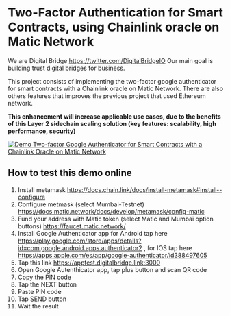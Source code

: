 # Two-Factor Authentication for Smart Contracts, using Chainlink oracle on Matic Network

We are Digital Bridge https://twitter.com/DigitalBridgeIO
Our main goal is building trust digital bridges for business.

This project consists of implementing the two-factor google authenticator for smart contracts with a Chainlink oracle on Matic Network. There are also others features that improves the previous project that used Ethereum network.

**This enhancement will increase applicable use cases, due to the benefits of this Layer 2 sidechain scaling solution (key features: scalability, high performance, security)**

[![Demo Two-factor Google Authenticator for Smart Contracts with a Chainlink Oracle on Matic Network](https://img.youtube.com/vi/GjcK_L5J0DQ/0.jpg)](https://www.youtube.com/watch?v=GjcK_L5J0DQ "Demo Two-factor Google Authenticator for Smart Contracts with a Chainlink Oracle on Matic Network")

## How to test this demo online
 1. Install metamask https://docs.chain.link/docs/install-metamask#install--configure
 2. Configure metmask (select Mumbai-Testnet) https://docs.matic.network/docs/develop/metamask/config-matic
 3. Fund your address with Matic token (select Matic and Mumbai option buttons) https://faucet.matic.network/
 4. Install Google Authenticator app for Android tap here https://play.google.com/store/apps/details?id=com.google.android.apps.authenticator2 , for IOS tap here https://apps.apple.com/es/app/google-authenticator/id388497605
 5. Tap this link https://apptest.digitalbridge.link:3000
 6. Open Google Autenthicator app, tap plus button and scan QR code
 7. Copy the PIN code
 8. Tap the NEXT button 
 9. Paste PIN code 
 10. Tap SEND button
 11. Wait the result
